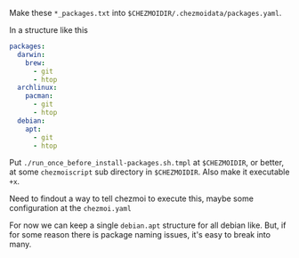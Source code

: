Make these `*_packages.txt` into `$CHEZMOIDIR/.chezmoidata/packages.yaml`.

In a structure like this

```yaml
packages:
  darwin:
    brew:
      - git
      - htop
  archlinux:
    pacman:
      - git
      - htop
  debian:
    apt:
      - git
      - htop
```

Put `./run_once_before_install-packages.sh.tmpl` at `$CHEZMOIDIR`, or better, at
some `chezmoiscript` sub directory in `$CHEZMOIDIR`. Also make it executable
`+x`.


Need to findout a way to tell chezmoi to execute this, maybe some configuration
at the `chezmoi.yaml`


For now we can keep a single `debian.apt` structure for all debian like. But,
if for some reason there is package naming issues, it's easy to break into
many.
